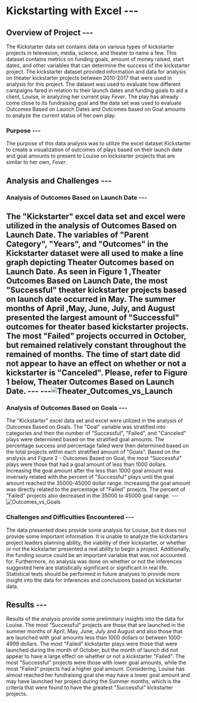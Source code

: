 # Kickstarting with Excel ---
## Overview of Project --- 
The Kickstarter data set contains data on various types of kickstarter projects in televesion, media, science, and theater to name a few.  This dataset contains metrics on funding goals, amount of money raised, start dates, and other variables that can determine the success of the kickstarter project.  The kickstarter dataset provided information and data for analysis on theater kickstarter projects between 2010-2017 that were used in analysis for this project.   The dataset was used to evaluate how different campaigns fared in relation to their launch dates and funding goals to aid a client, Louise, in analyzing her current play *Fever*.  The play has already come close to its fundraising goal and the data set was used to evaluate Outcomes Based on Launch Dates and Outcomes based on Goal amounts to analyze the current status of her own play.  
### Purpose ---
The purpose of this data analysis was to utilize the excel dataset Kickstarter to create a visualization of outcomes of plays based on their launch date and goal amounts to present to Louise on kickstarter projects that are similar to her own, *Fever*.  
## Analysis and Challenges ---
### Analysis of Outcomes Based on Launch Date ---
The "Kickstarter" excel data set and excel were utilized in the analysis of Outcomes Based on Launch Date. The variables of "Parent Category", "Years", and "Outcomes" in the Kickstarter dataset were all used to make a line graph depicting Theater Outcomes based on Launch Date. As seen in Figure 1 ,Theater Outcomes Based on Launch Date, the most "Successful" theater kickstarter projects based on launch date occurred in May.  The summer months of April ,May, June, July, and August presented the largest amount of "Successful" outcomes for theater based kickstarter projects.  The most "Failed" projects occurred in October, but remained relatively constant throughout the remained of months.  The time of start date did not appear to have an effect on whether or not a kickstarter is "Canceled".  Please, refer to Figure 1 below, Theater Outcomes Based on Launch Date. ---
 ---![Theater_Outcomes_vs_Launch](https://user-images.githubusercontent.com/88444529/132062586-47303f3c-9c59-465f-a276-c6c401281be3.png)
 ---
### Analysis of Outcomes Based on Goals ---
The "Kickstarter" excel data set and excel were utilized in the analysis of Outcomes Based on Goals. The "Goal" variable was stratified into categories and then the number of "Successful", "Failed", and "Canceled" plays were determined based on the stratified goal amounts.  The percentage success and percentage failed were then determined based on the total projects within each stratified amount of "Goals".  Based on the analysis and Figure 2 - Outcomes Based on Goal, the most "Successful" plays were those that had a goal amount of less than 1000 dollars.  Increasing the goal amount after the less than 1000 goal amount was inversely related with the percent of "Successful" plays until the goal amount reached the 35000-45000 dollar range.  Increasing the goal amount was directly related to the percentage of "Failed" proejcts.  The percent of "Failed" projects also decreased in the 35000 to 45000 goal range. ---
 ![Outcomes_vs_Goals](https://user-images.githubusercontent.com/88444529/132062724-34b7fc65-e34b-406b-be52-4880c053bbe0.png)
### Challenges and Difficulties Encountered ---
The data presented does provide some analysis for Louise, but it does not provide some important information.  It is unable to analyze the kickstarters project leaders planning ability, the viability of their kickstarter, or whether or not the kickstarter presented a real ability to begin a project.  Additionally, the funding source could be an important variable that was not accounted for.  Furthermore, no analysis was done on whether or not the inferences suggested here are statistically significant or significant in real life.  Statistical tests should be performed in future analyses to provide more insight into the data for inferences and conclusions based on kickstarter data.
## Results ---
Results of the analysis provide some preliminary insights into the data for Louise.  The most "Successful" projects are those that are launched in the summer months of April, May, June, July and August and also those that are launched with goal amounts less than 1000 dollars or between 1000-4999 dollars.  The most "Failed" kickstarter plays were those that were launched during the month of October, but the month of launch did not appear to have a large effect on whether or not a kickstarter "Failed".  The most "Successful" projects were those with lower goal amounts, while the most "Failed" projects had a higher goal amount.  Considering, Louise has almost reached her fundraising goal she may have a lower goal amount and may have launched her project during the Summer months, which is the criteria that were found to have the greatest "Successful" kickstarter projects.
